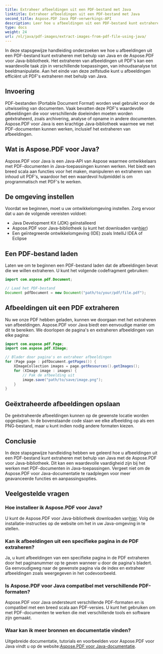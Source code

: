 ```yaml
---
title: Extraheer afbeeldingen uit een PDF-bestand met Java
linktitle: Extraheer afbeeldingen uit een PDF-bestand met Java
second_title: Aspose.PDF Java PDF-verwerkings-API
description: Leer hoe u afbeeldingen uit een PDF-bestand kunt extraheren met Java met Aspose.PDF voor Java. Stap-voor-stap handleiding met broncode. Ontgrendel nu de extractie van PDF-afbeeldingen.
type: docs
weight: 24
url: /nl/java/pdf-images/extract-images-from-pdf-file-using-java/
---
```


In deze stapsgewijze handleiding onderzoeken we hoe u afbeeldingen uit een PDF-bestand kunt extraheren met behulp van Java en de Aspose.PDF voor Java-bibliotheek. Het extraheren van afbeeldingen uit PDF's kan een waardevolle taak zijn in verschillende toepassingen, van inhoudsanalyse tot beeldmanipulatie. Aan het einde van deze zelfstudie kunt u afbeeldingen efficiënt uit PDF's extraheren met behulp van Java.

## Invoering

PDF-bestanden (Portable Document Format) worden veel gebruikt voor de uitwisseling van documenten. Vaak bevatten deze PDF's waardevolle afbeeldingen die voor verschillende doeleinden moeten worden geëxtraheerd, zoals archivering, analyse of opname in andere documenten. Aspose.PDF voor Java is een krachtige Java-bibliotheek waarmee we met PDF-documenten kunnen werken, inclusief het extraheren van afbeeldingen.

## Wat is Aspose.PDF voor Java?

Aspose.PDF voor Java is een Java-API van Aspose waarmee ontwikkelaars met PDF-documenten in Java-toepassingen kunnen werken. Het biedt een breed scala aan functies voor het maken, manipuleren en extraheren van inhoud uit PDF's, waardoor het een waardevol hulpmiddel is om programmatisch met PDF's te werken.

## De omgeving instellen

Voordat we beginnen, moet u uw ontwikkelomgeving instellen. Zorg ervoor dat u aan de volgende vereisten voldoet:

- Java Development Kit (JDK) geïnstalleerd
-  Aspose.PDF voor Java-bibliotheek (u kunt het downloaden van[hier](https://releases.aspose.com/pdf/java/))
- Een geïntegreerde ontwikkelomgeving (IDE) zoals IntelliJ IDEA of Eclipse

## Een PDF-bestand laden

Laten we om te beginnen een PDF-bestand laden dat de afbeeldingen bevat die we willen extraheren. U kunt het volgende codefragment gebruiken:

```java
import com.aspose.pdf.Document;

// Laad het PDF-bestand
Document pdfDocument = new Document("path/to/your/pdf/file.pdf");
```

## Afbeeldingen uit een PDF extraheren

Nu we onze PDF hebben geladen, kunnen we doorgaan met het extraheren van afbeeldingen. Aspose.PDF voor Java biedt een eenvoudige manier om dit te bereiken. We doorlopen de pagina's en extraheren afbeeldingen van elke pagina:

```java
import com.aspose.pdf.Page;
import com.aspose.pdf.XImage;

// Blader door pagina's en extraheer afbeeldingen
for (Page page : pdfDocument.getPages()) {
    XImageCollection images = page.getResources().getImages();
    for (XImage image : images) {
        // Pak de afbeelding uit
        image.save("path/to/save/image.png");
    }
}
```

## Geëxtraheerde afbeeldingen opslaan

De geëxtraheerde afbeeldingen kunnen op de gewenste locatie worden opgeslagen. In de bovenstaande code slaan we elke afbeelding op als een PNG-bestand, maar u kunt indien nodig andere formaten kiezen.

## Conclusie

In deze stapsgewijze handleiding hebben we geleerd hoe u afbeeldingen uit een PDF-bestand kunt extraheren met behulp van Java met de Aspose.PDF voor Java-bibliotheek. Dit kan een waardevolle vaardigheid zijn bij het werken met PDF-documenten in Java-toepassingen. Vergeet niet om de Aspose.PDF voor Java-documentatie te raadplegen voor meer geavanceerde functies en aanpassingsopties.

## Veelgestelde vragen

### Hoe installeer ik Aspose.PDF voor Java?

 U kunt de Aspose.PDF voor Java-bibliotheek downloaden van[hier](https://releases.aspose.com/pdf/java/). Volg de installatie-instructies op de website om het in uw Java-omgeving in te stellen.

### Kan ik afbeeldingen uit een specifieke pagina in de PDF extraheren?

Ja, u kunt afbeeldingen van een specifieke pagina in de PDF extraheren door het paginanummer op te geven wanneer u door de pagina's bladert. Ga eenvoudigweg naar de gewenste pagina via de index en extraheer afbeeldingen zoals weergegeven in het codevoorbeeld.

### Is Aspose.PDF voor Java compatibel met verschillende PDF-formaten?

Aspose.PDF voor Java ondersteunt verschillende PDF-formaten en is compatibel met een breed scala aan PDF-versies. U kunt het gebruiken om met PDF-documenten te werken die met verschillende tools en software zijn gemaakt.

### Waar kan ik meer bronnen en documentatie vinden?

Uitgebreide documentatie, tutorials en voorbeelden voor Aspose.PDF voor Java vindt u op de website:[Aspose.PDF voor Java-documentatie](https://reference.aspose.com/pdf/java/).